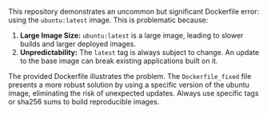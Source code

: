This repository demonstrates an uncommon but significant Dockerfile error: using the `ubuntu:latest` image. This is problematic because:

1. **Large Image Size:** `ubuntu:latest` is a large image, leading to slower builds and larger deployed images.
2. **Unpredictability:** The `latest` tag is always subject to change.  An update to the base image can break existing applications built on it.

The provided Dockerfile illustrates the problem. The `Dockerfile_fixed` file presents a more robust solution by using a specific version of the ubuntu image, eliminating the risk of unexpected updates. Always use specific tags or sha256 sums to build reproducible images.